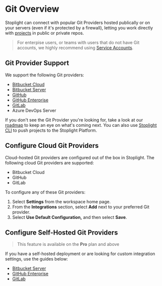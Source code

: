 # Git Overview

Stoplight can connect with popular Git Providers hosted publically or on your servers (even if it's protected by a firewall), letting you work directly with [projects](../../7.-projects/adding-projects.md) in public or private repos. 

> For enterpise users, or teams with users that do not have Git accounts, we highly recommend using [Service Accounts](h.service-accounts.md).

## Git Provider Support

We support the following Git providers:

- <i class="Icon fab fa-bitbucket fa-2x" style="color: rgb(32, 80, 129);"> </i> [Bitbucket Cloud](b.bitbucket-cloud.md)
- <i class="Icon fab fa-bitbucket fa-2x" style="color: rgb(32, 80, 129);" > </i> [Bitbucket Server](c.bitbucket-server.md)
- <i class="fab fa-github fa-2x"> </i> [GitHub](g.github.md)
- <i class="fab fa-github fa-2x"> </i> [GitHub Enterprise](d.github-enterprise.md)
- <i class="Icon fab fa-gitlab fa-2x" style="color: rgb(252, 109, 38);"> </i> [GitLab](e.gitlab.md)
- <i class="Icon fab fa-microsoft fa-2x" style="color: rgb(32, 80, 129);"> </i> Azure DevOps Server

If you don't see the Git Provider you're looking for, take a look at our [roadmap](https://roadmap.stoplight.io/) to keep an eye on what's coming next. You can also use [Stoplight CLI](../f.working-with-local-projects.md) to push projects to the Stoplight Platform.

## Configure Cloud Git Providers

Cloud-hosted Git providers are configured out of the box in Stoplight. The following cloud Git providers are supported:

- <i class="Icon fab fa-bitbucket fa-2x" style="color: rgb(32, 80, 129);" > </i> Bitbucket Cloud
- <i class="fab fa-github fa-2x"> </i> GitHub
- <i class="Icon fab fa-gitlab fa-2x" style="color: rgb(252, 109, 38);"> </i> GitLab

To configure any of these Git providers:

1. Select **Settings** from the workspace home page.
2. From the **Integrations** section, select **Add** next to your preferred Git provider.
3. Select **Use Default Configuration,** and then select **Save**. 

## Configure Self-Hosted Git Providers
<!-- theme: warning -->
> This feature is available on the **Pro** plan and above

If you have a self-hosted deployment or are looking for custom integration settings, use the guides below:

- [Bitbucket Server](c.bitbucket-server.md)
- [GitHub Enterprise](d.github-enterprise.md)
- [GitLab](e.gitlab.md)